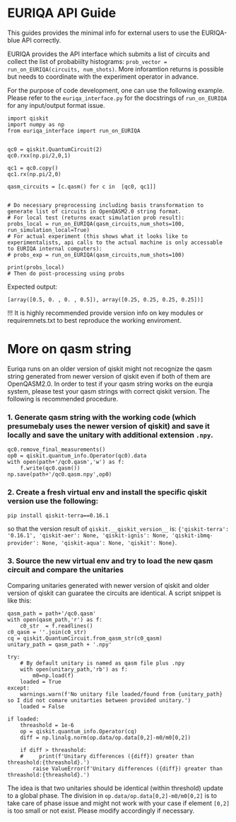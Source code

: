 # EURIQA API Guide

This guides provides the minimal info for external users to use the EURIQA-blue API correctly.

EURIQA provides the API interface which submits a list of circuits and collect the list of probabiilty histograms:
`prob_vector = run_on_EURIQA(circuits, num_shots)`. More inforamtion returns is possible but needs to coordinate with the experiment operator in advance.

For the purpose of code development, one can use the following example.
Please refer to the `euriqa_interface.py` for the docstrings of `run_on_EURIQA` for any input/output format issue.


```
import qiskit
import numpy as np
from euriqa_interface import run_on_EURIQA


qc0 = qiskit.QuantumCircuit(2)
qc0.rxx(np.pi/2,0,1)

qc1 = qc0.copy()
qc1.rx(np.pi/2,0)

qasm_circuits = [c.qasm() for c in  [qc0, qc1]]


# Do necessary preprocessing including basis transformation to generate list of circuits in OpenQASM2.0 string format.
# For local test (returns exact simulation prob result):
probs_local = run_on_EURIQA(qasm_circuits,num_shots=100, run_simulation_local=True)
# For actual experiment (this shows what it looks like to experimentalists, api calls to the actual machine is only accessable to EURIQA internal computers):
# probs_exp = run_on_EURIQA(qasm_circuits,num_shots=100)

print(probs_local)
# Then do post-processing using probs
```

Expected output:
```
[array([0.5, 0. , 0. , 0.5]), array([0.25, 0.25, 0.25, 0.25])]
```

!!! It is highly recommended provide version info on key modules or requiremnets.txt to best reproduce the working enviroment.

# More on qasm string
Euriqa runs on an older version of qiskit might not recognize the qasm string generated from newer version of qiskit even if both of them are OpenQASM2.0. In order to test if your qasm string works on the eurqia system, please test your qasm strings with correct qiskit version. The following is recommended procedure.

### 1. Generate qasm string with the working code (which presumebaly uses the newer version of qiskit) and save it locally and save the unitary with additional extension `.npy`.
```
qc0.remove_final_measurements()
op0 = qiskit.quantum_info.Operator(qc0).data
with open(path+'/qc0.qasm','w') as f:
    f.write(qc0.qasm())
np.save(path+'/qc0.qasm.npy',op0)

```

### 2. Create a fresh virtual env and install the specific qiskit version use the following:
```
pip install qiskit-terra==0.16.1
```
so that the version result of `qiskit.__qiskit_version__` is: `{'qiskit-terra': '0.16.1', 'qiskit-aer': None, 'qiskit-ignis': None, 'qiskit-ibmq-provider': None, 'qiskit-aqua': None, 'qiskit': None}`.


### 3. Source the new virtual env and try to load the new qasm circuit and compare the unitaries
Comparing unitaries generated with newer version of qiskit and older version of qiskit can guaratee the circuits are identical.
A script snippet is like this:
```
qasm_path = path+'/qc0.qasm'
with open(qasm_path,'r') as f:
    c0_str  = f.readlines()
c0_qasm = ''.join(c0_str)
cq = qiskit.QuantumCircuit.from_qasm_str(c0_qasm)
unitary_path = qasm_path + '.npy'

try:
    # By default unitary is named as qasm file plus .npy
    with open(unitary_path,'rb') as f:
        m0=np.load(f)
    loaded = True
except:
    warnings.warn(f'No unitary file loaded/found from {unitary_path} so I did not comare unitarties between provided unitary.')
    loaded = False

if loaded:
    threashold = 1e-6
    op = qiskit.quantum_info.Operator(cq)
    diff = np.linalg.norm(op.data/op.data[0,2]-m0/m0[0,2])

    if diff > threashold:
    #     print(f'Unitary differences ({diff}) greater than threashold:{threashold}.')
        raise ValueError(f'Unitary differences ({diff}) greater than threashold:{threashold}.')
```

The idea is that two unitaries should be identical (within threshold) update to a global phase.  The division in `op.data/op.data[0,2]-m0/m0[0,2]` is to take care of phase issue and might not work with your case if element `[0,2]` is too small or not exist. Please modify accordingly if necessary.


